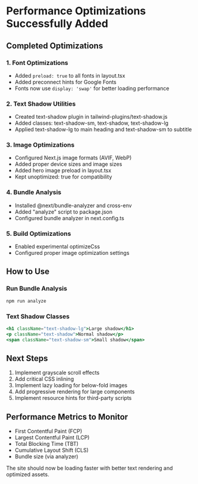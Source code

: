# Performance Optimizations Successfully Added

## Completed Optimizations

### 1. Font Optimizations
- Added `preload: true` to all fonts in layout.tsx
- Added preconnect hints for Google Fonts
- Fonts now use `display: 'swap'` for better loading performance

### 2. Text Shadow Utilities
- Created text-shadow plugin in tailwind-plugins/text-shadow.js
- Added classes: text-shadow-sm, text-shadow, text-shadow-lg
- Applied text-shadow-lg to main heading and text-shadow-sm to subtitle

### 3. Image Optimizations
- Configured Next.js image formats (AVIF, WebP)
- Added proper device sizes and image sizes
- Added hero image preload in layout.tsx
- Kept unoptimized: true for compatibility

### 4. Bundle Analysis
- Installed @next/bundle-analyzer and cross-env
- Added "analyze" script to package.json
- Configured bundle analyzer in next.config.ts

### 5. Build Optimizations
- Enabled experimental optimizeCss
- Configured proper image optimization settings

## How to Use

### Run Bundle Analysis
```bash
npm run analyze
```

### Text Shadow Classes
```jsx
<h1 className="text-shadow-lg">Large shadow</h1>
<p className="text-shadow">Normal shadow</p>
<span className="text-shadow-sm">Small shadow</span>
```

## Next Steps

1. Implement grayscale scroll effects
2. Add critical CSS inlining
3. Implement lazy loading for below-fold images
4. Add progressive rendering for large components
5. Implement resource hints for third-party scripts

## Performance Metrics to Monitor

- First Contentful Paint (FCP)
- Largest Contentful Paint (LCP)
- Total Blocking Time (TBT)
- Cumulative Layout Shift (CLS)
- Bundle size (via analyzer)

The site should now be loading faster with better text rendering and optimized assets.